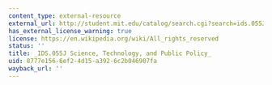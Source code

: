 ```yaml
---
content_type: external-resource
external_url: http://student.mit.edu/catalog/search.cgi?search=ids.055J&style=verbatim
has_external_license_warning: true
license: https://en.wikipedia.org/wiki/All_rights_reserved
status: ''
title: _IDS.055J Science, Technology, and Public Policy_
uid: 8777e156-6ef2-4d15-a392-6c2b046907fa
wayback_url: ''
---
```

